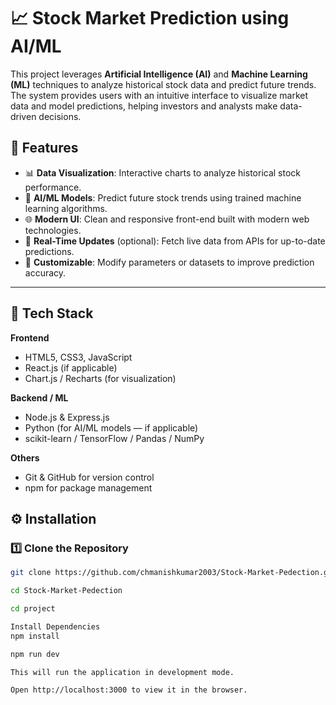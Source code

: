 # 📈 Stock Market Prediction using AI/ML

This project leverages **Artificial Intelligence (AI)** and **Machine Learning (ML)** techniques to analyze historical stock data and predict future trends. The system provides users with an intuitive interface to visualize market data and model predictions, helping investors and analysts make data-driven decisions.

## 🚀 Features

- 📊 **Data Visualization**: Interactive charts to analyze historical stock performance.  
- 🤖 **AI/ML Models**: Predict future stock trends using trained machine learning algorithms.  
- 🌐 **Modern UI**: Clean and responsive front-end built with modern web technologies.  
- 🔄 **Real-Time Updates** (optional): Fetch live data from APIs for up-to-date predictions.  
- 🧠 **Customizable**: Modify parameters or datasets to improve prediction accuracy.

---

## 🧰 Tech Stack

**Frontend**  
- HTML5, CSS3, JavaScript  
- React.js (if applicable)  
- Chart.js / Recharts (for visualization)

**Backend / ML**  
- Node.js & Express.js  
- Python (for AI/ML models — if applicable)  
- scikit-learn / TensorFlow / Pandas / NumPy

**Others**  
- Git & GitHub for version control  
- npm for package management

## ⚙️ Installation

### 1️⃣ Clone the Repository

```bash
git clone https://github.com/chmanishkumar2003/Stock-Market-Pedection.git

cd Stock-Market-Pedection

cd project

Install Dependencies
npm install

npm run dev

This will run the application in development mode.

Open http://localhost:3000 to view it in the browser.




